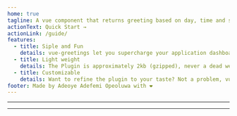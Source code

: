 ```yaml
---
home: true
tagline: A vue component that returns greeting based on day, time and season. Ideal for welcome messages in dashboard
actionText: Quick Start →
actionLink: /guide/
features:
  - title: Siple and Fun
    details: vue-greetings let you supercharge your application dashboard with dynamic greetings, no more static "Welcome John" or "Hello! Jane"
  - title: Light weight
    details: The Plugin is approximately 2kb (gzipped), never a dead weight to your application.
  - title: Customizable
    details: Want to refine the plugin to your taste? Not a problem, vue-greetings give you a classname to hook all of your style rules
footer: Made by Adeoye Adefemi Opeoluwa with ❤️
---
```


---

---
